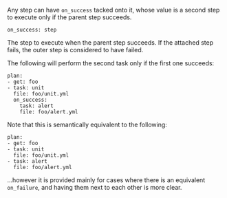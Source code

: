Any step can have `on_success` tacked onto it, whose value is a second step to execute only if the parent step succeeds.

	on_success: step

The step to execute when the parent step succeeds. If the attached step fails, the outer step is considered to have failed.

The following will perform the second task only if the first one succeeds:

	plan:
	- get: foo
	- task: unit
	  file: foo/unit.yml
	  on_success:
	    task: alert
	    file: foo/alert.yml

Note that this is semantically equivalent to the following:

	plan:
	- get: foo
	- task: unit
	  file: foo/unit.yml
	- task: alert
	  file: foo/alert.yml

...however it is provided mainly for cases where there is an equivalent `on_failure`, and having them next to each other is more clear.